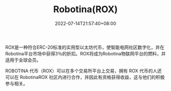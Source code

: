 ﻿---
weight: 
title: "Robotina(ROX)"
description: "ROX是一种符合ERC-20标准的实用型以太坊代币，使智能电网社区数字化，并在Robotina平台市场中获得3％的折扣"
date: 2022-07-14T21:57:40+08:00
lastmod: 2022-07-14T16:45:40+08:00
draft: false
authors: ["浮尘"]
featuredImage: "robotinarox.png"
link: "https://robotinarox.io/"
tags: ["数字代币","Robotina(ROX)"]
categories: ["navigation"]
navigation: ["数字代币"]
lightgallery: true
toc: true
pinned: false
recommend: false
recommend1: false
---
ROX是一种符合ERC-20标准的实用型以太坊代币，使智能电网社区数字化，并在Robotina平台市场中获得3％的折扣。ROX将成为Robotina物联网平台的燃料，并适用于全球会员。

ROBOTINA 代币（ROX）可以在多个交易所平台上交易，拥有 ROX 代币的人还可以在 RobotinaROX 社区内进行合作，并因此有资格获得收益，这与他们的积极参与相关。